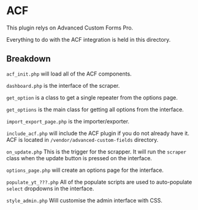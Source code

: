 # ACF

This plugin relys on Advanced Custom Forms Pro. 

Everything to do with the ACF integration is held in this directory.

## Breakdown

`acf_init.php` will load all of the ACF components.

`dashboard.php` is the interface of the scraper.

`get_option` is a class to get a single repeater from the options page.

`get_options` is the main class for getting all options from the interface.

`import_export_page.php` is the importer/exporter.

`include_acf.php` will include the ACF plugin if you do not already have it. ACF is located in `/vendor/advanced-custom-fields` directory.

`on_update.php` This is the trigger for the scrapper. It will run the `scraper` class when the update button is pressed on the interface.

`options_page.php` will create an options page for the interface.

`populate_yt_???.php` All of the populate scripts are used to auto-populate `select` dropdowns in the interface.

`style_admin.php` Will customise the admin interface with CSS.